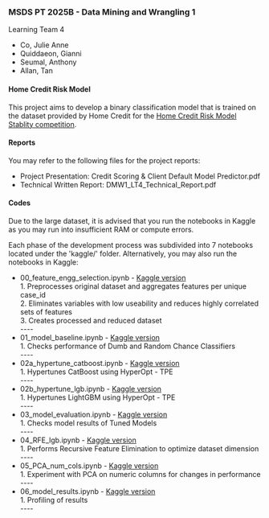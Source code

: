 ### MSDS PT 2025B - Data Mining and Wrangling 1
Learning Team 4
- Co, Julie Anne
- Quiddaeon, Gianni
- Seumal, Anthony
- Allan, Tan

#### Home Credit Risk Model 

This project aims to develop a binary classification model that is trained on the dataset provided by Home Credit for the [Home Credit Risk Model Stablity competition](https://www.kaggle.com/c/home-credit-credit-risk-model-stability).


#### Reports
You may refer to the following files for the project reports:
* Project Presentation: Credit Scoring & Client Default Model Predictor.pdf
* Technical Written Report: DMW1_LT4_Technical_Report.pdf

#### Codes

Due to the large dataset, it is advised that you run the notebooks in Kaggle as you may run into insufficient RAM or compute errors.

Each phase of the development process was subdivided into 7 notebooks located under the 'kaggle/' folder. Alternatively, you may also run the notebooks in Kaggle:
* 00_feature_engg_selection.ipynb - [Kaggle version](https://www.kaggle.com/code/julieanneco/00-feature-eng-selection/notebook)
  <br>1.  Preprocesses original dataset and aggregates features per unique case_id
  <br>2.  Eliminates variables with low useability and reduces highly correlated sets of features
  <br>3. Creates processed and reduced dataset
  <br> ----
* 01_model_baseline.ipynb - [Kaggle version](https://www.kaggle.com/code/julieanneco/01-model-baseline-ipynb)
  <br>1.  Checks performance of Dumb and Random Chance Classifiers
  <br> ----
* 02a_hypertune_catboost.ipynb - [Kaggle version](https://www.kaggle.com/code/julieanneco/02a-hypertune-catboost/log)
  <br>1.  Hypertunes CatBoost using HyperOpt - TPE
  <br> ----
* 02b_hypertune_lgb.ipynb - [Kaggle version](https://www.kaggle.com/code/julieanneco/02b-hypertune-lgbm/log)
  <br>1.  Hypertunes LightGBM using HyperOpt - TPE
  <br> ----
* 03_model_evaluation.ipynb - [Kaggle version](https://www.kaggle.com/code/julieanneco/03-model-evaluation)
  <br>1.  Checks model results of Tuned Models
  <br> ----
* 04_RFE_lgb.ipynb - [Kaggle version](https://www.kaggle.com/code/julieanneco/04-rfe-lgb)
  <br>1.  Performs Recursive Feature Elimination to optimize dataset dimension
  <br> ----
* 05_PCA_num_cols.ipynb - [Kaggle version](https://www.kaggle.com/code/julieanneco/05-pca-num-cols)
  <br>1.  Experiment with PCA on numeric columns for changes in performance
  <br> ----
* 06_model_results.ipynb - [Kaggle version](https://www.kaggle.com/code/julieanneco/06-model-results)
  <br>1.  Profiling of results
  <br> ----


